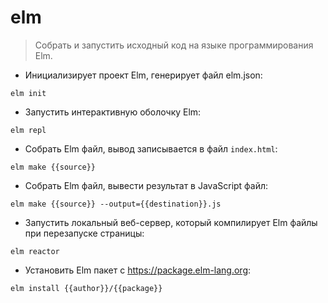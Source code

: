 # elm

> Собрать и запустить исходный код на языке программирования Elm.

- Инициализирует проект Elm, генерирует файл elm.json:

`elm init`

- Запустить интерактивную оболочку Elm:

`elm repl`

- Собрать Elm файл, вывод записывается в файл `index.html`:

`elm make {{source}}`

- Собрать Elm файл, вывести результат в JavaScript файл:

`elm make {{source}} --output={{destination}}.js`

- Запустить локальный веб-сервер, который компилирует Elm файлы при перезапуске страницы:

`elm reactor`

- Установить Elm пакет с https://package.elm-lang.org:

`elm install {{author}}/{{package}}`
